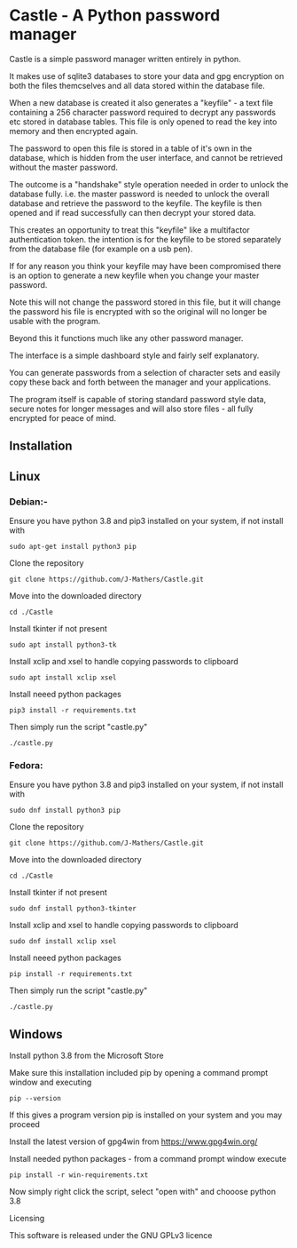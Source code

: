 <h1>Castle - A Python password manager</h1>

Castle is a simple password manager written entirely in python.

It makes use of sqlite3 databases to store your data and gpg encryption on both the files themcselves and all data stored within the database file.

When a new database is created it also generates a "keyfile" - a text file containing a 256 character password required to decrypt any passwords etc stored in database tables.
This file is only opened to read the key into memory and then encrypted again.

The password to open this file is stored in a table of it's own in the database, which is hidden from the user interface, and cannot be retrieved without the master password.

The outcome is a "handshake" style operation needed in order to unlock the database fully. i.e. the master password is needed to unlock the overall database and retrieve the password to the keyfile.
The keyfile is then opened and if read successfully can then decrypt your stored data.

This creates an opportunity to treat this "keyfile" like a multifactor authentication token. the intention is for the keyfile to be stored separately from the database file (for example on a usb pen).

If for any reason you think your keyfile may have been compromised there is an option to generate a new keyfile when you change your master password.

Note this will not change the password stored in this file, but it will change the password his file is encrypted with so the original will no longer be usable with the program.

Beyond this it functions much like any other password manager.

The interface is a simple dashboard style and fairly self explanatory.

You can generate passwords from a selection of character sets and easily copy these back and forth between the manager and your applications.

The program itself is capable of storing standard password style data, secure notes for longer messages and will also store files - all fully encrypted for peace of mind.






<h2>Installation</h2>

<h2>Linux</h2>

<h3>Debian:-</h3>


Ensure you have python 3.8 and pip3 installed on your system, if not install with

    sudo apt-get install python3 pip


Clone the repository

    git clone https://github.com/J-Mathers/Castle.git


Move into the downloaded directory

    cd ./Castle


Install tkinter if not present

    sudo apt install python3-tk


Install xclip and xsel to handle copying passwords to clipboard

    sudo apt install xclip xsel


Install neeed python packages

    pip3 install -r requirements.txt


Then simply run the script "castle.py"

    ./castle.py




<h3>Fedora:</h3>


Ensure you have python 3.8 and pip3 installed on your system, if not install with

    sudo dnf install python3 pip


Clone the repository

    git clone https://github.com/J-Mathers/Castle.git


Move into the downloaded directory

    cd ./Castle


Install tkinter if not present

    sudo dnf install python3-tkinter


Install xclip and xsel to handle copying passwords to clipboard

    sudo dnf install xclip xsel


Install neeed python packages

    pip install -r requirements.txt


Then simply run the script "castle.py"

    ./castle.py





<h2>Windows</h2>

Install python 3.8 from the Microsoft Store

Make sure this installation included pip by opening a command prompt window and executing

    pip --version


If this gives a program version pip is installed on your system and you may proceed

Install the latest version of gpg4win from https://www.gpg4win.org/

Install needed python packages - from a command prompt window execute

    pip install -r win-requirements.txt


Now simply right click the script, select "open with" and chooose python 3.8


Licensing

This software is released under the GNU GPLv3 licence



